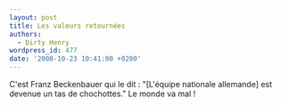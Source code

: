 ```yaml
---
layout: post
title: Les valeurs retournées
authors:
  - Dirty Henry
wordpress_id: 477
date: '2008-10-23 10:41:00 +0200'
---
```

C'est Franz Beckenbauer qui le dit : "[L'équipe nationale allemande] est devenue un tas de chochottes." Le monde va mal !
